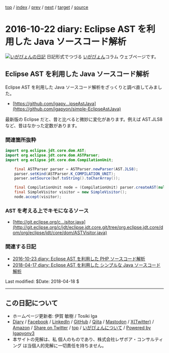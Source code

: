 [top](../index.html) 
 / [index](index.html) 
 / [prev](ig161019.html) 
 / [next](ig161023.html) 
 / [target](https://www.igapyon.jp/igapyon/diary/2016/ig161022.html) 
 / [source](https://github.com/igapyon/diary/blob/master/2016/ig161022.src.md) 

2016-10-22 diary: Eclipse AST を利用した Java ソースコード解析
=====================================================================================================
[![いがぴょんの日記](https://www.igapyon.jp/igapyon/diary/images/iga202308_64.jpg "いがぴょん")](https://www.igapyon.jp/igapyon/diary/memo/memoigapyon.html) 日記形式でつづる [いがぴょん](https://www.igapyon.jp/igapyon/diary/memo/memoigapyon.html)コラム ウェブページです。

## Eclipse AST を利用した Java ソースコード解析

Eclipse AST を利用した Java ソースコード解析をざっくりと調べ直してみました。

* [https://github.com/igapy...ipseAstJava](https://github.com/igapyon/simple-EclipseAstJava)

最新版の Eclipse だと、昔と比べると微妙に変化があります。例えば AST.JLS8 など、昔はなかった定数があります。


### 関連箇所抜粋


```java
import org.eclipse.jdt.core.dom.AST;
import org.eclipse.jdt.core.dom.ASTParser;
import org.eclipse.jdt.core.dom.CompilationUnit;

    final ASTParser parser = ASTParser.newParser(AST.JLS8);
    parser.setKind(ASTParser.K_COMPILATION_UNIT);
    parser.setSource(buf.toString().toCharArray());

    final CompilationUnit node = (CompilationUnit) parser.createAST(null);
    final SimpleVisitor visitor = new SimpleVisitor();
    node.accept(visitor);
```

### AST を考える上でキモになるソース

* [http://git.eclipse.org/c...isitor.java](http://git.eclipse.org/c/jdt/eclipse.jdt.core.git/tree/org.eclipse.jdt.core/dom/org/eclipse/jdt/core/dom/ASTVisitor.java)

### 関連する日記

* [2016-10-23 diary: Eclipse AST を利用した PHP ソースコード解析](https://www.igapyon.jp/igapyon/diary/2016/ig161023.html)
* [2018-04-17 diary: Eclipse AST を利用した シンプルな Java ソースコード解析](https://www.igapyon.jp/igapyon/diary/2018/ig180417.html)

Last modified: $Date: 2018-04-18 $


----------------------------------------------------------------------------------------------------

## この日記について

* ホームページ更新者: 伊賀 敏樹 / Tosiki Iga
* [Diary](https://www.igapyon.jp/igapyon/diary/) / [Facebook](https://www.facebook.com/igapyon) / [LinkedIn](https://www.linkedin.com/in/toshikiiga) / [GitHub](https://github.com/igapyon) / [Qiita](https://qiita.com/igapyon) / [Mastodon](https://social.vivaldi.net/@igapyon) / [X(Twitter)](https://twitter.com/ToshikiIga) / [Amazon](https://www.amazon.co.jp/%E4%BC%8A%E8%B3%80-%E6%95%8F%E6%A8%B9/e/B004LTQWCQ) / 
[Share on Twitter](https://twitter.com/intent/tweet?hashtags=igapyon%2Cdiary%2C%E3%81%84%E3%81%8C%E3%81%B4%E3%82%87%E3%82%93&text=Eclipse+AST+%E3%82%92%E5%88%A9%E7%94%A8%E3%81%97%E3%81%9F+Java+%E3%82%BD%E3%83%BC%E3%82%B9%E3%82%B3%E3%83%BC%E3%83%89%E8%A7%A3%E6%9E%90&url=https%3A%2F%2Fwww.igapyon.jp%2Figapyon%2Fdiary%2F2016%2Fig161022.html) / [top](../index.html) / [いがぴょんについて](https://www.igapyon.jp/igapyon/diary/memo/memoigapyon.html) / [Powered by Igapyonv3](https://github.com/igapyon/igapyonv3)
* 本サイトの見解は、私 個人のものであり、株式会社レザボア・コンサルティング は当個人的見解に一切責任を持ちません。 
